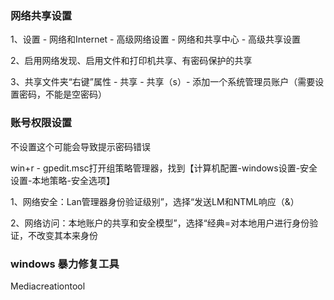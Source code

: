 
### 网络共享设置

1、设置 - 网络和Internet - 高级网络设置 - 网络和共享中心 - 高级共享设置

2、启用网络发现、启用文件和打印机共享、有密码保护的共享

3、共享文件夹“右键”属性 - 共享 - 共享（s）- 添加一个系统管理员账户（需要设置密码，不能是空密码）


### 账号权限设置
不设置这个可能会导致提示密码错误

win+r - gpedit.msc打开组策略管理器，找到【计算机配置-windows设置-安全设置-本地策略-安全选项】

1、网络安全：Lan管理器身份验证级别”，选择“发送LM和NTML响应（&）

2、网络访问：本地账户的共享和安全模型”，选择“经典=对本地用户进行身份验证，不改变其本来身份

### windows 暴力修复工具
Mediacreationtool


